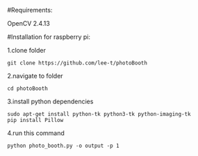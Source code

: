 #Requirements:

OpenCV 2.4.13

#Installation for raspberry pi:

1.clone folder
```
git clone https://github.com/lee-t/photoBooth
```
2.navigate to folder
```
cd photoBooth
```
3.install python dependencies

```
sudo apt-get install python-tk python3-tk python-imaging-tk
pip install Pillow
```

4.run this command
```
python photo_booth.py -o output -p 1
```
